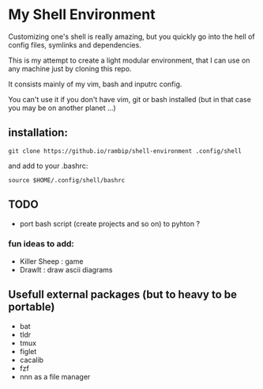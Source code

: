 # My Shell Environment

Customizing one's shell is really amazing, but you quickly go into the hell of config files, symlinks and dependencies.

This is my attempt to create a light modular environment, that I can use on any machine just by cloning this repo.

It consists mainly of my vim, bash and inputrc config.

You can't use it if you don't have vim, git or bash installed (but in that case you may be on another planet ...)


## installation:
```
git clone https://github.io/rambip/shell-environment .config/shell
```

and add to your .bashrc:
```
source $HOME/.config/shell/bashrc
```


## TODO
- port bash script (create projects and so on) to pyhton ?

### fun ideas to add:

 - Killer Sheep : game
 - DrawIt : draw ascii diagrams



## Usefull external packages (but to heavy to be portable)
- bat
- tldr
- tmux
- figlet
- cacalib
- fzf 
- nnn as a file manager

